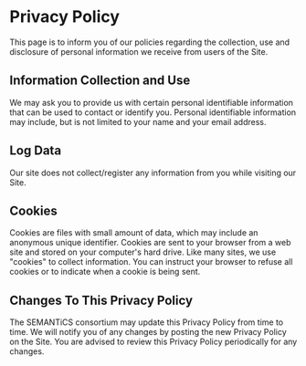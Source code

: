 # Privacy Policy

This page is to inform you of our policies regarding the collection, use and disclosure of personal information we receive from users of the Site.

## Information Collection and Use
We may ask you to provide us with certain personal identifiable information that can be used to contact or identify you. Personal identifiable information may include, but is not limited to your name and your email address.

## Log Data
Our site does not collect/register any information from you while visiting our Site.

## Cookies
Cookies are files with small amount of data, which may include an anonymous unique identifier. Cookies are sent to your browser from a web site and stored on your computer's hard drive.
Like many sites, we use "cookies" to collect information. You can instruct your browser to refuse all cookies or to indicate when a cookie is being sent.

## Changes To This Privacy Policy
The SEMANTiCS consortium may update this Privacy Policy from time to time. We will notify you of any changes by posting the new Privacy Policy on the Site. You are advised to review this Privacy Policy periodically for any changes.